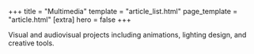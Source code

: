 +++
title = "Multimedia"
template = "article_list.html"
page_template = "article.html"
[extra]
hero = false
+++

Visual and audiovisual projects including animations, lighting design, and creative tools.
